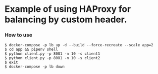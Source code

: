# Example of using HAProxy for balancing by custom header.

### How to use

    $ docker-compose -p lb up -d --build --force-recreate --scale app=2
    $ cd app && pipenv shell
    $ python client.py -p 8081 -n 10 -s client1
    $ python client.py -p 8081 -n 10 -s client2
    $ exit
    $ docker-compose -p lb down